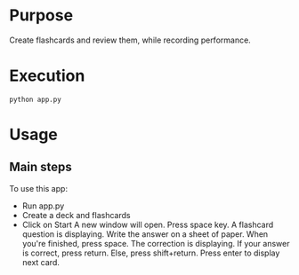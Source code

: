 # Purpose
Create flashcards and review them, while recording performance.

# Execution
```
python app.py
```

# Usage
## Main steps
To use this app:
- Run app.py
- Create a deck and flashcards
- Click on Start
A new window will open. Press space key.
A flashcard question is displaying.
Write the answer on a sheet of paper. When you're finished, press space.
The correction is displaying.
If your answer is correct, press return. Else, press shift+return.
Press enter to display next card. 

